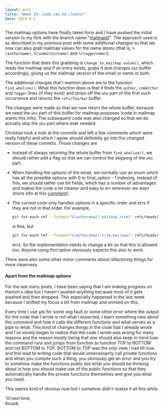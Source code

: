 ```yaml
---
layout: post
title: "Week 10: Code can be cleaner"
date: 2023-8-2
---
```


The mailmap options have finally taken form and I have pushed the initial
version to my fork with the branch name "[mailmap0](https://github.com/five-sh/git/commits/mailmap0)". The approach used is as
described in my previous post with some additional changes so that we now can
also grab mailmap values for the name atoms (that is, `%(authorname)`,
`%(committername)` and `%(taggername)`). <br />

The function that does this grabbing is `change_to_mailmap_value()`, which reads
the mailmap and if an entry exists, grabs it and changes our buffer accordingly,
giving us the mailmap version of the email or name or both. <br />

The additional changes that I mention above are to the function
`find_wholine()`. What this function does is that it finds the `author`,
`committer` and `tagger` lines (if they exist) and strips off the `who`
part of the first such occurrence and returns the `refs/foo/bar` buffer.
<br />

The changes were made so that we now return the whole buffer, because we need
the `who` part of this buffer for mailmap purposes (code in mailmap wants this
info). The subsequent code was also changed so that we do actually skip the `who`
part where ever needed.

Christian took a look at the commits and left a few comments which were really
helpful and which I agree should definitely go into the changed version of these
commits. Those changes are
- Instead of always returning the whole buffer from `find_wholine()`, we should
  rather add a flag so that we can control the skipping of the `who` part.
- When handling the options of the email, we normally use an enum which has all
  the possible options with 0 to final_option - 1 indexing. Instead of this, we
  should rather use bit fields, which has a number of advantages and makes the
  code a lot cleaner and easy to err wherever we want (more info at this
  [comment](https://github.com/five-sh/git/commit/ee38de44399fb90140f46c88d4ccef206400b498#r123438198)).
- The current code only handles options in a specific order and errs if they
  are not in that order. For example,

  ``` sh
  git for-each-ref --format="%(authoremail:mailmap,trim)" refs/heads/
  ```

  is fine, but

  ``` sh
  git for-each-ref --format="%(authoremail:trim,mailmap)" refs/heads/
  ```

  errs. So the implementation needs to change a bit so that this is allowed
  too. Anyone using this option obviously expects this also to work.

There were also some other minor comments about refactoring things for more
cleanness. <br />

#### Apart from the mailmap options

For the last many posts, I have been saying that I am making progress on
Hariom's idea but I haven't pushed anything because most of it gets stashed
and then dropped. This especially happened in the last week because I shifted my
focus a bit from mailmap and worked on this.

Every time I use `gdb` for some seg fault or some other error where the output
for the code that I wrote is not what I expected, I learn something new about
the command and how it calls the different functions and what serves as a pipe
to what. This kind of changes things in the code that I already wrote and I've
slowly began to realize that the code I wrote was wrong for many reasons and
the reason mostly being that one should also keep in mind how the command runs
and jumps from function to function TOP to BOTTOM and not BOTTOM to TOP. BOTTOM
to TOP was the only view I had till now and this lead to writing code that would
unnecessarily call private functions and when you compile such a thing, you
obviously get an error and you try to somehow make the functions public but what
you should be thinking about is how you should make use of the public functions
so that they automatically handle the private functions themselves and give you
what you need. <br />

This seems kind of obvious now but I somehow didn't realize it all this
while. <br />

'til next time, <br />
Kousik
